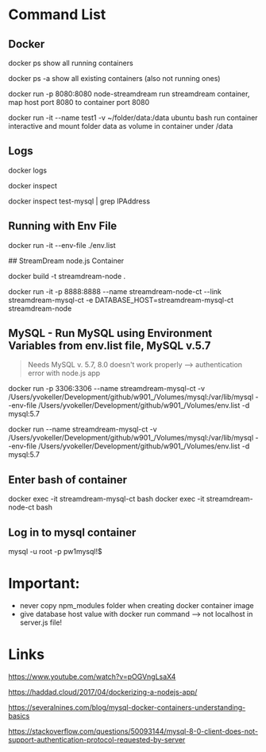 # Command List

## Docker

docker ps                                                               show all running containers

docker ps -a                                                            show all existing containers (also not running ones)

docker run -p 8080:8080 node-streamdream                                run streamdream container, map host port 8080 to container port 8080

docker run -it --name test1 -v ~/folder/data:/data ubuntu bash          run container interactive and mount folder data as volume in container under /data

## Logs

docker logs <container-id>

docker inspect <container-id>

docker inspect test-mysql | grep IPAddress

## Running with Env File

docker run -it --env-file ./env.list

## StreamDream node.js Container

docker build -t streamdream-node .

docker run -it -p 8888:8888 --name streamdream-node-ct --link streamdream-mysql-ct -e DATABASE_HOST=streamdream-mysql-ct streamdream-node

## MySQL - Run MySQL using Environment Variables from env.list file, MySQL v.5.7

> Needs MySQL v. 5.7, 8.0 doesn't work properly --> authentication error with node.js app

docker run -p 3306:3306 --name streamdream-mysql-ct -v /Users/yvokeller/Development/github/w901_/Volumes/mysql:/var/lib/mysql --env-file /Users/yvokeller/Development/github/w901_/Volumes/env.list -d mysql:5.7

docker run --name streamdream-mysql-ct -v /Users/yvokeller/Development/github/w901_/Volumes/mysql:/var/lib/mysql --env-file /Users/yvokeller/Development/github/w901_/Volumes/env.list -d mysql:5.7

## Enter bash of container

docker exec -it streamdream-mysql-ct bash
docker exec -it streamdream-node-ct bash

## Log in to mysql container

mysql -u root -p
pw1mysql!$

# Important:

- never copy npm_modules folder when creating docker container image
- give database host value with docker run command --> not localhost in server.js file!

# Links

https://www.youtube.com/watch?v=pOGVngLsaX4

https://haddad.cloud/2017/04/dockerizing-a-nodejs-app/

https://severalnines.com/blog/mysql-docker-containers-understanding-basics

https://stackoverflow.com/questions/50093144/mysql-8-0-client-does-not-support-authentication-protocol-requested-by-server
